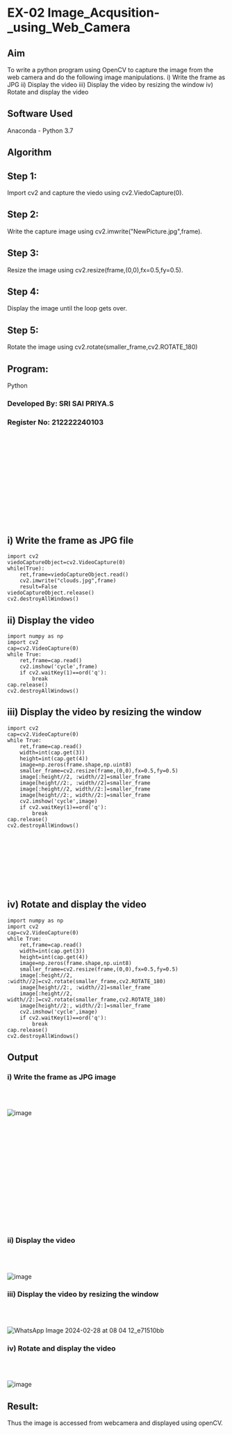 # EX-02   Image_Acqusition-_using_Web_Camera
## Aim
To write a python program using OpenCV to capture the image from the web camera and do the following image manipulations.
i) Write the frame as JPG 
ii) Display the video 
iii) Display the video by resizing the window
iv) Rotate and display the video

## Software Used
Anaconda - Python 3.7
## Algorithm
## Step 1:
Import cv2 and capture the viedo using cv2.ViedoCapture(0).
<br>
## Step 2:
Write the capture image using cv2.imwrite("NewPicture.jpg",frame).
<br>
## Step 3:
Resize the image using cv2.resize(frame,(0,0),fx=0.5,fy=0.5).
<br>
## Step 4:
Display the image until the loop gets over.
<br>
## Step 5:
Rotate the image using cv2.rotate(smaller_frame,cv2.ROTATE_180)
<br>
## Program:
 Python
### Developed By: SRI SAI PRIYA.S
### Register No: 212222240103

<br>
<br>
<br>
<br>
<br>
<br>
<br>
<br>
<br>
<br>

<br>
<br>

## i) Write the frame as JPG file
```
import cv2
viedoCaptureObject=cv2.VideoCapture(0)
while(True):
    ret,frame=viedoCaptureObject.read()
    cv2.imwrite("clouds.jpg",frame)
    result=False
viedoCaptureObject.release()
cv2.destroyAllWindows()
```
## ii) Display the video
```
import numpy as np
import cv2
cap=cv2.VideoCapture(0)
while True:
    ret,frame=cap.read()
    cv2.imshow('cycle',frame)
    if cv2.waitKey(1)==ord('q'):
        break
cap.release()
cv2.destroyAllWindows()
```

## iii) Display the video by resizing the window
```import numpy as np
import cv2
cap=cv2.VideoCapture(0)
while True:
    ret,frame=cap.read()
    width=int(cap.get(3))
    height=int(cap.get(4))
    image=np.zeros(frame.shape,np.uint8)
    smaller_frame=cv2.resize(frame,(0,0),fx=0.5,fy=0.5)
    image[:height//2, :width//2]=smaller_frame
    image[height//2:, :width//2]=smaller_frame
    image[:height//2, width//2:]=smaller_frame
    image[height//2:, width//2:]=smaller_frame
    cv2.imshow('cycle',image)
    if cv2.waitKey(1)==ord('q'):
        break
cap.release()
cv2.destroyAllWindows()
```
<br>
<br>
<br>
<br>
<br>
<br>
<br>

## iv) Rotate and display the video
```
import numpy as np
import cv2
cap=cv2.VideoCapture(0)
while True:
    ret,frame=cap.read()
    width=int(cap.get(3))
    height=int(cap.get(4))
    image=np.zeros(frame.shape,np.uint8)
    smaller_frame=cv2.resize(frame,(0,0),fx=0.5,fy=0.5)
    image[:height//2, :width//2]=cv2.rotate(smaller_frame,cv2.ROTATE_180)
    image[height//2:, :width//2]=smaller_frame
    image[:height//2, width//2:]=cv2.rotate(smaller_frame,cv2.ROTATE_180)
    image[height//2:, width//2:]=smaller_frame
    cv2.imshow('cycle',image)
    if cv2.waitKey(1)==ord('q'):
        break
cap.release()
cv2.destroyAllWindows()
```
## Output

### i) Write the frame as JPG image
</br>
</br>

![image](https://github.com/SriSaiPriyaSenthilvel/Image_Acqusition-_using_Web_Camera/assets/119475702/01fb3153-18c4-4ba5-a101-0c03e2a6c887)

<br>
<br>
<br>
<br>
<br>
<br>
<br>
<br>
<br>
<br>
<br>
<br>
<br>
<br>

### ii) Display the video
</br>
</br>

![image](https://github.com/SriSaiPriyaSenthilvel/Image_Acqusition-_using_Web_Camera/assets/119475702/0571b043-5c0d-4a6c-84cb-c4a3190566c3)

### iii) Display the video by resizing the window
</br>
</br>

![WhatsApp Image 2024-02-28 at 08 04 12_e71510bb](https://github.com/SriSaiPriyaSenthilvel/Image_Acqusition-_using_Web_Camera/assets/119475702/af7b6e8a-74e8-4f63-9a2e-2d253feb1aa4)

### iv) Rotate and display the video
</br>
</br>

![image](https://github.com/SriSaiPriyaSenthilvel/Image_Acqusition-_using_Web_Camera/assets/119475702/fae2f3fa-18d9-4b28-9d63-f5860356c277)

## Result:
Thus the image is accessed from webcamera and displayed using openCV.
